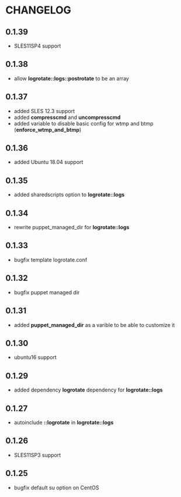 # CHANGELOG

## 0.1.39

* SLES11SP4 support

## 0.1.38

* allow **logrotate::logs::postrotate** to be an array

## 0.1.37

* added SLES 12.3 support
* added **compresscmd** and **uncompresscmd**
* added variable to disable basic config for wtmp and btmp (**enforce_wtmp_and_btmp**)

## 0.1.36

* added Ubuntu 18.04 support

## 0.1.35

* added sharedscripts option to **logrotate::logs**

## 0.1.34

* rewrite puppet_managed_dir for **logrotate::logs**

## 0.1.33

* bugfix template logrotate.conf

## 0.1.32

* bugfix puppet managed dir

## 0.1.31

* added **puppet_managed_dir** as a varible to be able to customize it

## 0.1.30

* ubuntu16 support

## 0.1.29

* added dependency **logrotate** dependency for **logrotate::logs**

## 0.1.27

* autoinclude **::logrotate** in **logrotate::logs**

## 0.1.26

* SLES11SP3 support

## 0.1.25

* bugfix default su option on CentOS
